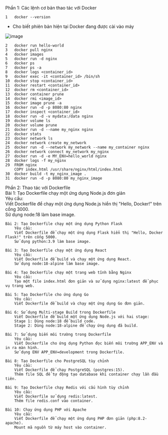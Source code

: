 Phần 1:	Các lệnh cơ bản thao tác với Docker

	1	docker --version	
 - Cho biết phiên bản hiện tại Docker đang được cài vào máy

![image](https://github.com/user-attachments/assets/41979564-6645-4e80-a228-0ab73d36ad9a)


   	2	docker run hello-world
   	3	docker pull nginx	
	4	docker images	
	5	docker run -d nginx	
	6	docker ps	
	7	docker ps -a	
	8	docker logs <container_id>	
	9	docker exec -it <container_id> /bin/sh	
	10	docker stop <container_id>	
	11	docker restart <container_id>	
	12	docker rm <container_id>	
	13	docker container prune	
	14	docker rmi <image_id>	
	15	docker image prune -a	
	16	docker run -d -p 8080:80 nginx	
	17	docker inspect <container_id>	
	18	docker run -d -v mydata:/data nginx	
	19	docker volume ls	
	20	docker volume prune	
	21	docker run -d --name my_nginx nginx	
	22	docker stats	
	23	docker network ls	
	24	docker network create my_network	
	25	docker run -d --network my_network --name my_container nginx	
	26	docker network connect my_network my_nginx	
	27	docker run -d -e MY_ENV=hello_world nginx	
	28	docker logs -f my_nginx	
	29	FROM nginx	
		COPY index.html /usr/share/nginx/html/index.html	
	30	docker build -t my_nginx_image .	
	31	docker run -d -p 8080:80 my_nginx_image	
			
Phần 2:	Thao tác với Dockerfile		
	Bài 1: Tạo Dockerfile chạy một ứng dụng Node.js đơn giản		
		Yêu cầu:	
		Viết Dockerfile để chạy một ứng dụng Node.js hiển thị "Hello, Docker!" trên cổng 3000.	
		Sử dụng node:18 làm base image.	
			
	Bài 2: Tạo Dockerfile chạy một ứng dụng Python Flask		
		Yêu cầu:	
		Viết Dockerfile để chạy một ứng dụng Flask hiển thị "Hello, Docker Flask!" trên cổng 5000.	
		Sử dụng python:3.9 làm base image.	
			
	Bài 3: Tạo Dockerfile chạy một ứng dụng React		
		Yêu cầu:	
		Viết Dockerfile để build và chạy một ứng dụng React.	
		Sử dụng node:18-alpine làm base image.	
			
	Bài 4: Tạo Dockerfile chạy một trang web tĩnh bằng Nginx		
		Yêu cầu:	
		Tạo một file index.html đơn giản và sử dụng nginx:latest để phục vụ trang web.	
			
	Bài 5: Tạo Dockerfile cho ứng dụng Go		
		Yêu cầu:	
		Viết Dockerfile để build và chạy một ứng dụng Go đơn giản.	
			
	Bài 6: Sử dụng Multi-stage Build trong Dockerfile		
		Viết Dockerfile để build một ứng dụng Node.js với hai stage:	
		Stage 1: Dùng node:18 để build code.	
		Stage 2: Dùng node:18-alpine để chạy ứng dụng đã build.	
			
	Bài 7: Sử dụng biến môi trường trong Dockerfile		
		Yêu cầu:	
		Viết Dockerfile cho ứng dụng Python đọc biến môi trường APP_ENV và in ra màn hình.	
		Sử dụng ENV APP_ENV=development trong Dockerfile.	
			
	Bài 8: Tạo Dockerfile cho PostgreSQL tùy chỉnh		
		Yêu cầu:	
		Viết Dockerfile để chạy PostgreSQL (postgres:15).	
		Thêm file SQL để tự động tạo database khi container chạy lần đầu tiên.	
			
	Bài 9: Tạo Dockerfile chạy Redis với cấu hình tùy chỉnh		
		Yêu cầu:	
		Viết Dockerfile sử dụng redis:latest.	
		Thêm file redis.conf vào container.	
			
	Bài 10: Chạy ứng dụng PHP với Apache		
		Yêu cầu:	
		Viết Dockerfile để chạy một ứng dụng PHP đơn giản (php:8.2-apache).	
		Mount mã nguồn từ máy host vào container.	
